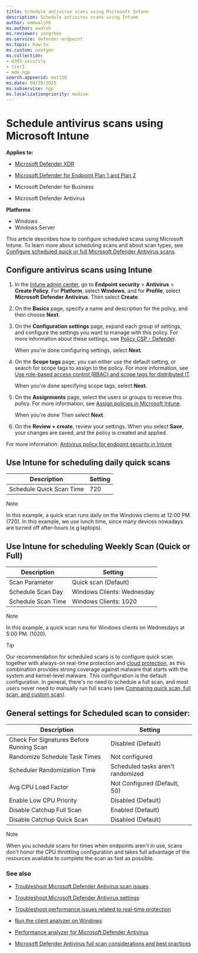 ```yaml
---
title: Schedule antivirus scans using Microsoft Intune
description: Schedule antivirus scans using Intune
author: emmwalshh
ms.author: ewalsh
ms.reviewer: yongrhee
ms.service: defender-endpoint
ms.topic: how-to
ms.custom: nextgen
ms.collection: 
- m365-security
- tier2
- mde-ngp
search.appverid: met150
ms.date: 04/30/2025
ms.subservice: ngp
ms.localizationpriority: medium
---
```


# Schedule antivirus scans using Microsoft Intune

**Applies to:**

- [Microsoft Defender XDR](/defender-xdr)

- [Microsoft Defender for Endpoint Plan 1 and Plan 2](microsoft-defender-endpoint.md)

- Microsoft Defender for Business
- Microsoft Defender Antivirus

**Platforms**

- Windows
- Windows Server

This article describes how to configure scheduled scans using Microsoft Intune. To learn more about scheduling scans and about scan types, see [Configure scheduled quick or full Microsoft Defender Antivirus scans](schedule-antivirus-scans.md). 

## Configure antivirus scans using Intune

1. In the [Intune admin center](https://intune.microsoft.com/), go to **Endpoint security** > **Antivirus** > **Create Policy**. For **Platform**, select **Windows**, and for **Profile**, select **Microsoft Defender Antivirus**. Then select **Create**.

2. On the **Basics** page, specify a name and description for the policy, and then choose **Next**.

3. On the **Configuration settings** page, expand each group of settings, and configure the settings you want to manage with this policy. For more information about these settings, see [Policy CSP - Defender](/windows/client-management/mdm/policy-csp-defender).

   When you're done configuring settings, select **Next**.

4. On the **Scope tags** page, you can either use the default setting, or search for scope tags to assign to the policy. For more information, see [Use role-based access control (RBAC) and scope tags for distributed IT](/intune/intune-service/fundamentals/scope-tags). 

   When you're done specifying scope tags, select **Next**.

5. On the **Assignments** page, select the users or groups to receive this policy. For more information, see [Assign policies in Microsoft Intune](/intune/intune-service/configuration/device-profile-assign). 

   When you're done Then select **Next**.

6. On the **Review + create**, review your settings. When you select **Save**, your changes are saved, and the policy is created and applied. 

For more information: [Antivirus policy for endpoint security in Intune ](/intune/intune-service/protect/endpoint-security-antivirus-policy)

## Use Intune for scheduling daily quick scans

| Description|Setting|
| -------- | -------- |
|Schedule Quick Scan Time|720|

> [!NOTE]
> In this example, a quick scan runs daily on the Windows clients at 12:00 PM. (720). In this example, we use lunch time, since many devices nowadays are turned off after-hours (e.g laptops).

## Use Intune for scheduling Weekly Scan (Quick or Full)

|  Description|Setting|
| -------- | -------- |
|Scan Parameter |Quick scan (Default) |
|Schedule Scan Day|Windows Clients: Wednesday<br>|
|Schedule Scan Time|Windows Clients: 1020 <br>|

> [!NOTE]
> In this example, a quick scan runs for Windows clients on Wednesdays at 5:00 PM. (1020).

> [!TIP]
> Our recommendation for scheduled scans is to configure quick scan together with always-on real-time protection and [cloud protection](/defender-endpoint/cloud-protection-microsoft-defender-antivirus), as this combination provides strong coverage against malware that starts with the system and kernel-level malware. This configuration is the default configuration. In general, there's no need to schedule a full scan, and most users never need to manually run full scans (see [Comparing quick scan, full scan, and custom scan](/defender-endpoint/schedule-antivirus-scans)).

## General settings for Scheduled scan to consider:

|Description| Setting|
| -------- | -------- |
|Check For Signatures Before Running Scan |Disabled (Default)|
|Randomize Schedule Task Times|Not configured|
|Scheduler Randomization Time|Scheduled tasks aren't randomized|
|Avg CPU Load Factor|Not Configured (Default, 50)|
|Enable Low CPU Priority|Disabled (Default)|
|Disable Catchup Full Scan|Enabled (Default)|
|Disable Catchup Quick Scan|Disabled (Default)|

> [!NOTE]
> When you schedule scans for times when endpoints aren't in use, scans don't honor the CPU throttling configuration and takes full advantage of the resources available to complete the scan as fast as possible.

### See also

- [Troubleshoot Microsoft Defender Antivirus scan issues](/defender-endpoint/troubleshoot-mdav-scan-issues)

- [Troubleshoot Microsoft Defender Antivirus settings](/defender-endpoint/troubleshoot-settings)

- [Troubleshoot performance issues related to real-time protection](/defender-endpoint/troubleshoot-performance-issues)

- [Run the client analyzer on Windows](/defender-endpoint/run-analyzer-windows)

- [Performance analyzer for Microsoft Defender Antivirus](/defender-endpoint/tune-performance-defender-antivirus)

- [Microsoft Defender Antivirus full scan considerations and best practices](/defender-endpoint/mdav-scan-best-practices)

